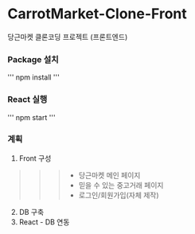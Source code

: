 # CarrotMarket-Clone-Front
당근마켓 클론코딩 프로젝트 (프론트엔드)

### Package 설치
'''
npm install
'''

### React 실행
'''
npm start
'''

### 계획
1. Front 구성
>>> - 당근마켓 메인 페이지
>>> - 믿을 수 있는 중고거래 페이지
>>> - 로그인/회원가입(자체 제작)

2. DB 구축
3. React - DB 연동
